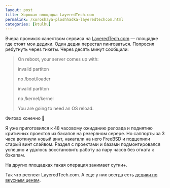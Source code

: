 ```yaml
---
layout: post
title: Хорошая площадка LayeredTech.com
permalink: /xoroshaya-ploshhadka-layeredtechcom.html
categories: [ktulhu]
---
```



		
Вчера проникся качеством сервиса на <a href="http://www.layeredtech.com/">LayeredTech.com</a> &#8212; площадке где стоят мои дедики. Один дедик перестал пинговаться. Попросил ребутнуть через тикеты. Через десять минут сообщили:

<span id="more-20"></span>

<blockquote>

On reboot, your server comes up with:


invalid partiton

no /boot/loader


invalid partiton

no /kernel/kernel


You are going to need an OS reload.

</blockquote>

Фигово конечно 🙁


Я уже приготовился к 48 часовому ожиданию релоада и поднятию критичных проектов из бэкапов на резервном серере. Но саппорты за 3 часа воткнули новый винт, накатали на него FreeBSD и подцепили старый винт слэйвом. Раздел с проектами и базами подмонтировался успешно и удалось восстановить работу за пару часов без отката к бэкапам.


На других площадках такая операция занимает сутки+.


Так что респект LayeredTech.com. А еще у них всегда есть <a href="http://www.layeredtech.com/dedicated-servers/specials.php">дедики по вкусным ценам</a>.

			